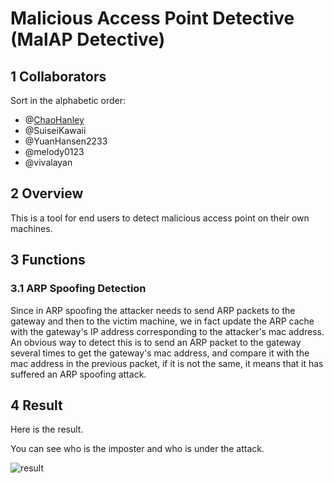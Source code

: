 # Malicious Access Point Detective (MalAP Detective)

## 1 Collaborators 

Sort in the alphabetic order:

- @[ChaoHanley](https://github.com/ChaoHanley)
- @SuiseiKawaii
- @YuanHansen2233
- @melody0123
- @vivalayan

## 2 Overview

This is a tool for end users to detect malicious access point on their own machines.

## 3 Functions

### 3.1 ARP Spoofing Detection

Since in ARP spoofing the attacker needs to send ARP packets to the gateway and then to the victim machine, we in fact update the ARP cache with the gateway's IP address corresponding to the attacker's mac address. An obvious way to detect this is to send an ARP packet to the gateway several times to get the gateway's mac address, and compare it with the mac address in the previous packet, if it is not the same, it means that it has suffered an ARP spoofing attack.

## 4 Result
Here is the result.  

You can see who is the imposter and who is under the attack.

![result](https://github.com/QuantumSecLab/MalAP-Detective/blob/arp-spoofing/result.png)